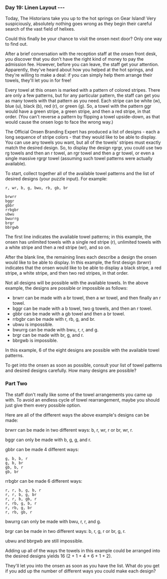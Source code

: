 ### Day 19: Linen Layout ---
Today, The Historians take you up to the hot springs on Gear Island! Very suspiciously, absolutely nothing goes wrong as they begin their careful search of the vast field of helixes.

Could this finally be your chance to visit the onsen next door? Only one way to find out.

After a brief conversation with the reception staff at the onsen front desk, you discover that you don't have the right kind of money to pay the admission fee. However, before you can leave, the staff get your attention. Apparently, they've heard about how you helped at the hot springs, and they're willing to make a deal: if you can simply help them arrange their towels, they'll let you in for free!

Every towel at this onsen is marked with a pattern of colored stripes. There are only a few patterns, but for any particular pattern, the staff can get you as many towels with that pattern as you need. Each stripe can be white (w), blue (u), black (b), red (r), or green (g). So, a towel with the pattern ggr would have a green stripe, a green stripe, and then a red stripe, in that order. (You can't reverse a pattern by flipping a towel upside-down, as that would cause the onsen logo to face the wrong way.)

The Official Onsen Branding Expert has produced a list of designs - each a long sequence of stripe colors - that they would like to be able to display. You can use any towels you want, but all of the towels' stripes must exactly match the desired design. So, to display the design rgrgr, you could use two rg towels and then an r towel, an rgr towel and then a gr towel, or even a single massive rgrgr towel (assuming such towel patterns were actually available).

To start, collect together all of the available towel patterns and the list of desired designs (your puzzle input). For example:
```
r, wr, b, g, bwu, rb, gb, br

brwrr
bggr
gbbr
rrbgbr
ubwu
bwurrg
brgr
bbrgwb
```
The first line indicates the available towel patterns; in this example, the onsen has unlimited towels with a single red stripe (r), unlimited towels with a white stripe and then a red stripe (wr), and so on.

After the blank line, the remaining lines each describe a design the onsen would like to be able to display. In this example, the first design (brwrr) indicates that the onsen would like to be able to display a black stripe, a red stripe, a white stripe, and then two red stripes, in that order.

Not all designs will be possible with the available towels. In the above example, the designs are possible or impossible as follows:

- brwrr can be made with a br towel, then a wr towel, and then finally an r towel.
- bggr can be made with a b towel, two g towels, and then an r towel.
- gbbr can be made with a gb towel and then a br towel.
- rrbgbr can be made with r, rb, g, and br.
- ubwu is impossible.
- bwurrg can be made with bwu, r, r, and g.
- brgr can be made with br, g, and r.
- bbrgwb is impossible.

In this example, 6 of the eight designs are possible with the available towel patterns.

To get into the onsen as soon as possible, consult your list of towel patterns and desired designs carefully. How many designs are possible?


### Part Two
The staff don't really like some of the towel arrangements you came up with. To avoid an endless cycle of towel rearrangement, maybe you should just give them every possible option.

Here are all of the different ways the above example's designs can be made:

brwrr can be made in two different ways: b, r, wr, r or br, wr, r.

bggr can only be made with b, g, g, and r.

gbbr can be made 4 different ways:
```
g, b, b, r
g, b, br
gb, b, r
gb, br
```
rrbgbr can be made 6 different ways:
```
r, r, b, g, b, r
r, r, b, g, br
r, r, b, gb, r
r, rb, g, b, r
r, rb, g, br
r, rb, gb, r
```
bwurrg can only be made with bwu, r, r, and g.

brgr can be made in two different ways: b, r, g, r or br, g, r.

ubwu and bbrgwb are still impossible.

Adding up all of the ways the towels in this example could be arranged into the desired designs yields 16 (2 + 1 + 4 + 6 + 1 + 2).

They'll let you into the onsen as soon as you have the list. What do you get if you add up the number of different ways you could make each design?